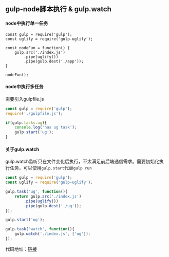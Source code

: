 ## gulp-node脚本执行 & gulp.watch

#### node中执行单一任务

```
const gulp = require('gulp');
const uglify = require('gulp-uglify');

const nodeFun = function() {
	gulp.src('./index.js')
		.pipe(uglify())
		.pipe(gulp.dest('./app'));
}

nodeFun();
```



#### node中执行多任务

需要引入gulpfile.js

```javascript
const gulp = require('gulp');
require('./gulpfile.js');

if(gulp.tasks.ug){
	console.log('has ug task');
	gulp.start('ug');
}
```



#### 关于gulp.watch

gulp.watch监听只在文件变化后执行，不太满足前后端通信需求。需要初始化执行任务，可以使用`gulp.start`代替`gulp run`

```javascript
const gulp = require('gulp');
const uglify = require('gulp-uglify');

gulp.task('ug', function(){
	return gulp.src('./index.js')
		.pipe(uglify())
		.pipe(gulp.dest('./ug'));
});

gulp.start('ug');

gulp.task('watch', function(){
	gulp.watch('./index.js', ['ug']);
});
```

代码地址：[链接](https://github.com/onvno/codesnippets/tree/master/gulp-watch-node)